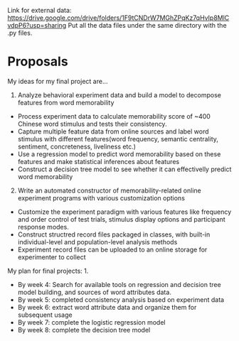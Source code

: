 Link for external data:
https://drive.google.com/drive/folders/1F9tCNDrW7MGhZPqKz7qHvIp8MlCvdpP6?usp=sharing
Put all the data files under the same directory with the .py files.



# Proposals
My ideas for my final project are...

1. Analyze behavioral experiment data and build a model to decompose features from word memorability
  + Process experiment data to calculate memorability score of ~400 Chinese word stimulus and tests their consistency.
  + Capture multiple feature data from online sources and label word stimulus with different features(word frequency, semantic centrality, sentiment, concreteness, liveliness etc.)
  + Use a regression model to predict word memorability based on these features and make statistical inferences about features
  + Construct a decision tree model to see whether it can effectivelly predict word memorability

2. Write an automated constructor of memorability-related online experiment programs with various customization options
  + Customize the experiment paradigm with various features like frequency and order control of test trials, stimulus display options and participant response modes.
  + Construct structred record files packaged in classes, with built-in individual-level and population-level analysis methods
  + Experiment record files can be uploaded to an online storage for experimenter to collect

My plan for final projects:
1. 
+ By week 4: Search for available tools on regression and decision tree model building, and sources of word attributes data.
+ By week 5: completed consistency analysis based on experiment data
+ By week 6: extract word attribute data and organize them for subsequent usage
+ By week 7: complete the logistic regression model
+ By week 8: complete the decision tree model
